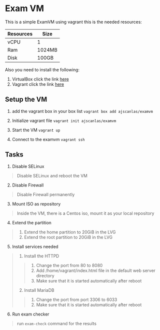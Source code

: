 # Exam VM

This is a simple ExamVM using vagrant this is the needed resources:

|Resources|Size|
|---|---|
|vCPU|1|
|Ram|1024MB|
|Disk|100GB|

Also you need to install the following:

1. VirtualBox click the link [here](https://www.virtualbox.org/wiki/Downloads)
1. Vagrant click the link [here](https://www.vagrantup.com/downloads.html)


## Setup the VM

1. add the vagrant box in your box list
`vagrant box add ajscanlas/examvm`

1. Initialize vagrant file
`vagrant init ajscanlas/examvm`

1. Start the VM
`vagrant up`

1. Connect to the examvm
`vagrant ssh`

## Tasks

1. Disable SELinux
> Disable SELinux and reboot the VM

2. Disable Firewall
> Disable Firewall permanently

3. Mount ISO as repository
> Inside the VM, there is a Centos iso, mount it as your local repository

4. Extend the partition
> 1. Extend the home partition to 20GiB in the LVG
> 2. Extend the root partition to 20GiB in the LVG

5. Install services needed
> 1. Install the HTTPD
> > 1. Change the port from 80 to 8080
> > 2. Add /home/vagrant/index.html file in the default web server directory
> > 3. Make sure that it is started automatically after reboot
> 2. Install MariaDB
> > 1. Change the port from port 3306 to 6033
> > 2. Make sure that it is started automatically after reboot

6. Run exam checker
> run `exam-check` command for the results
